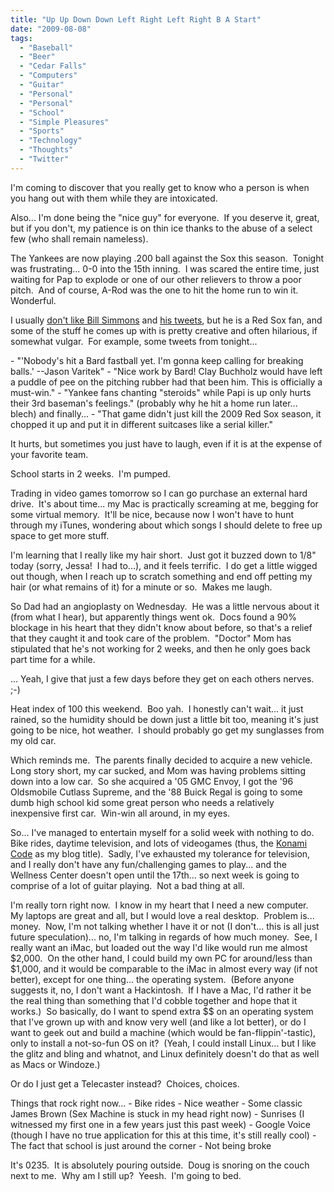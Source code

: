 ```yaml
---
title: "Up Up Down Down Left Right Left Right B A Start"
date: "2009-08-08"
tags:
  - "Baseball"
  - "Beer"
  - "Cedar Falls"
  - "Computers"
  - "Guitar"
  - "Personal"
  - "Personal"
  - "School"
  - "Simple Pleasures"
  - "Sports"
  - "Technology"
  - "Thoughts"
  - "Twitter"
---
```


I'm coming to discover that you really get to know who a person is when you hang out with them while they are intoxicated.

Also... I'm done being the "nice guy" for everyone.  If you deserve it, great, but if you don't, my patience is on thin ice thanks to the abuse of a select few (who shall remain nameless).

The Yankees are now playing .200 ball against the Sox this season.  Tonight was frustrating... 0-0 into the 15th inning.  I was scared the entire time, just waiting for Pap to explode or one of our other relievers to throw a poor pitch.  And of course, A-Rod was the one to hit the home run to win it.  Wonderful.

I usually [don't like Bill Simmons](http://sports.espn.go.com/espn/page2/simmons/index) and [his tweets](http://www.twitter.com/sportsguy33), but he is a Red Sox fan, and some of the stuff he comes up with is pretty creative and often hilarious, if somewhat vulgar.  For example, some tweets from tonight...

\- "'Nobody's hit a Bard fastball yet. I'm gonna keep calling for breaking balls.' --Jason Varitek" - "Nice work by Bard! Clay Buchholz would have left a puddle of pee on the pitching rubber had that been him. This is officially a must-win." - "Yankee fans chanting "steroids" while Papi is up only hurts their 3rd baseman's feelings." (probably why he hit a home run later... blech) and finally... - "That game didn't just kill the 2009 Red Sox season, it chopped it up and put it in different suitcases like a serial killer."

It hurts, but sometimes you just have to laugh, even if it is at the expense of your favorite team.

School starts in 2 weeks.  I'm pumped.

Trading in video games tomorrow so I can go purchase an external hard drive.  It's about time... my Mac is practically screaming at me, begging for some virtual memory.  It'll be nice, because now I won't have to hunt through my iTunes, wondering about which songs I should delete to free up space to get more stuff.

I'm learning that I really like my hair short.  Just got it buzzed down to 1/8" today (sorry, Jessa!  I had to...), and it feels terrific.  I do get a little wigged out though, when I reach up to scratch something and end off petting my hair (or what remains of it) for a minute or so.  Makes me laugh.

So Dad had an angioplasty on Wednesday.  He was a little nervous about it (from what I hear), but apparently things went ok.  Docs found a 90% blockage in his heart that they didn't know about before, so that's a relief that they caught it and took care of the problem.  "Doctor" Mom has stipulated that he's not working for 2 weeks, and then he only goes back part time for a while.

... Yeah, I give that just a few days before they get on each others nerves. ;-)

Heat index of 100 this weekend.  Boo yah.  I honestly can't wait... it just rained, so the humidity should be down just a little bit too, meaning it's just going to be nice, hot weather.  I should probably go get my sunglasses from my old car.

Which reminds me.  The parents finally decided to acquire a new vehicle.  Long story short, my car sucked, and Mom was having problems sitting down into a low car.  So she acquired a '05 GMC Envoy, I got the '96 Oldsmobile Cutlass Supreme, and the '88 Buick Regal is going to some dumb high school kid some great person who needs a relatively inexpensive first car.  Win-win all around, in my eyes.

So... I've managed to entertain myself for a solid week with nothing to do.  Bike rides, daytime television, and lots of videogames (thus, the [Konami Code](http://en.wikipedia.org/wiki/Konami_Code) as my blog title).  Sadly, I've exhausted my tolerance for television, and I really don't have any fun/challenging games to play... and the Wellness Center doesn't open until the 17th... so next week is going to comprise of a lot of guitar playing.  Not a bad thing at all.

I'm really torn right now.  I know in my heart that I need a new computer.  My laptops are great and all, but I would love a real desktop.  Problem is... money.  Now, I'm not talking whether I have it or not (I don't... this is all just future speculation)... no, I'm talking in regards of how much money.  See, I really want an iMac, but loaded out the way I'd like would run me almost $2,000.  On the other hand, I could build my own PC for around/less than $1,000, and it would be comparable to the iMac in almost every way (if not better), except for one thing... the operating system.  (Before anyone suggests it, no, I don't want a Hackintosh.  If I have a Mac, I'd rather it be the real thing than something that I'd cobble together and hope that it works.)  So basically, do I want to spend extra $$ on an operating system that I've grown up with and know very well (and like a lot better), or do I want to geek out and build a machine (which would be fan-flippin'-tastic), only to install a not-so-fun OS on it?  (Yeah, I could install Linux... but I like the glitz and bling and whatnot, and Linux definitely doesn't do that as well as Macs or Windoze.)

Or do I just get a Telecaster instead?  Choices, choices.

Things that rock right now... - Bike rides - Nice weather - Some classic James Brown (Sex Machine is stuck in my head right now) - Sunrises (I witnessed my first one in a few years just this past week) - Google Voice (though I have no true application for this at this time, it's still really cool) - The fact that school is just around the corner - Not being broke

It's 0235.  It is absolutely pouring outside.  Doug is snoring on the couch next to me.  Why am I still up?  Yeesh.  I'm going to bed.
